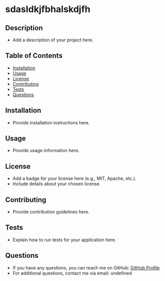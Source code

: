 
# sdasldkjfbhalskdjfh

## Description
- Add a description of your project here.

## Table of Contents
- [Installation](#installation)
- [Usage](#usage)
- [License](#license)
- [Contributing](#contributing)
- [Tests](#tests)
- [Questions](#questions)

## Installation
- Provide installation instructions here.

## Usage
- Provide usage information here.

## License
- Add a badge for your license here (e.g., MIT, Apache, etc.).
- Include details about your chosen license.

## Contributing
- Provide contribution guidelines here.

## Tests
- Explain how to run tests for your application here.

## Questions
- If you have any questions, you can reach me on GitHub: [GitHub Profile](https://github.com/undefined)
- For additional questions, contact me via email: undefined
    